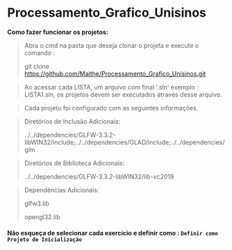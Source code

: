 # Processamento_Grafico_Unisinos

**Como fazer funcionar os projetos:**

> Abra o cmd na pasta que deseja clonar o projeta e execute o comando : 
> 
> git clone https://github.com/Maithe/Processamento_Grafico_Unisinos.git
> 


> Ao acessar cada LISTA, um arquivo com final '.sln' exemplo : LISTA1.sln, os projetos devem ser executados através desse arquivo.


> Cada projeto foi configurado com as seguintes informações.

>Diretórios de Inclusão Adicionais:
>
>../../dependencies/GLFW-3.3.2-libWIN32/include;../../dependencies/GLAD/include;../../dependencies/glm

>Diretórios de Biblioteca Adicionais:
>
>../../dependencies/GLFW-3.3.2-libWIN32/lib-vc2019

>Dependências Adicionais:
>
>glfw3.lib
>
>opengl32.lib


#### Não esqueça de selecionar cada exercício e definir como : `Definir como Projeto de Inicialização`
